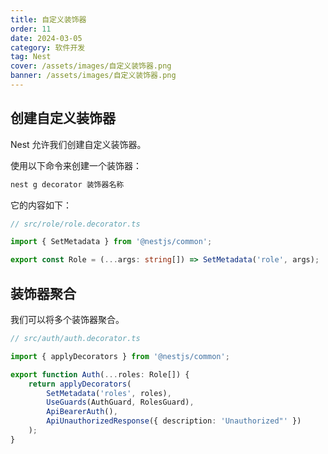 ```yaml
---
title: 自定义装饰器
order: 11
date: 2024-03-05
category: 软件开发
tag: Nest
cover: /assets/images/自定义装饰器.png
banner: /assets/images/自定义装饰器.png
---
```


## 创建自定义装饰器

Nest 允许我们创建自定义装饰器。

使用以下命令来创建一个装饰器：

```bash
nest g decorator 装饰器名称
```

它的内容如下：

```typescript
// src/role/role.decorator.ts

import { SetMetadata } from '@nestjs/common';

export const Role = (...args: string[]) => SetMetadata('role', args);
```

## 装饰器聚合

我们可以将多个装饰器聚合。

```typescript
// src/auth/auth.decorator.ts

import { applyDecorators } from '@nestjs/common';

export function Auth(...roles: Role[]) {
    return applyDecorators(
        SetMetadata('roles', roles),
        UseGuards(AuthGuard, RolesGuard),
        ApiBearerAuth(),
        ApiUnauthorizedResponse({ description: 'Unauthorized"' })
    );
}
```
